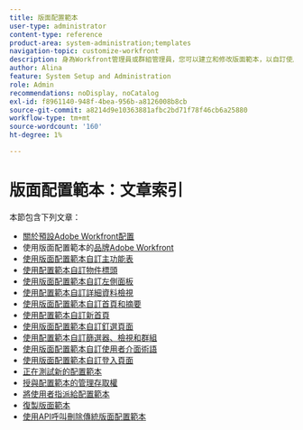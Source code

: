 ```yaml
---
title: 版面配置範本
user-type: administrator
content-type: reference
product-area: system-administration;templates
navigation-topic: customize-workfront
description: 身為Workfront管理員或群組管理員，您可以建立和修改版面範本，以自訂使用者的Workfront介面元素。
author: Alina
feature: System Setup and Administration
role: Admin
recommendations: noDisplay, noCatalog
exl-id: f8961140-948f-4bea-956b-a8126008b8cb
source-git-commit: a8214d9e10363881afbc2bd71f78f46cb6a25880
workflow-type: tm+mt
source-wordcount: '160'
ht-degree: 1%

---
```


# 版面配置範本：文章索引

<!-- Audited: 2/2024 -->

本節包含下列文章：

* [關於預設Adobe Workfront配置](../../../administration-and-setup/customize-workfront/use-layout-templates/about-the-default-wf-layout.md)
* 使用版面配置範本的[品牌Adobe Workfront](../../../administration-and-setup/customize-workfront/use-layout-templates/brand-wf-using-a-layout-template.md)
* [使用版面配置範本自訂主功能表](../../../administration-and-setup/customize-workfront/use-layout-templates/customize-main-menu.md)
* [使用配置範本自訂物件標頭](../../customize-workfront/use-layout-templates/customize-object-headers.md)
* [使用版面配置範本自訂左側面板](../../../administration-and-setup/customize-workfront/use-layout-templates/customize-left-panel.md)
* [使用配置範本自訂詳細資料檢視](../../../administration-and-setup/customize-workfront/use-layout-templates/customize-details-view-layout-template.md)
* [使用版面配置範本自訂首頁和摘要](../../../administration-and-setup/customize-workfront/use-layout-templates/customize-home-summary-layout-template.md)
* [使用配置範本自訂新首頁](../../../administration-and-setup/customize-workfront/use-layout-templates/customize-new-home-layout-template.md)
* [使用版面配置範本自訂釘選頁面](../../../administration-and-setup/customize-workfront/use-layout-templates/customize-pinned-pages.md)
* [使用配置範本自訂篩選器、檢視和群組](../../../administration-and-setup/customize-workfront/use-layout-templates/customize-fvg-list-controls-layout-template.md)
* [使用版面配置範本自訂使用者介面術語](../../../administration-and-setup/customize-workfront/use-layout-templates/customize-terminology.md)
* [使用版面配置範本自訂登入頁面](../../../administration-and-setup/customize-workfront/use-layout-templates/customize-landing-page.md)
* [正在測試新的配置範本](../../../administration-and-setup/customize-workfront/use-layout-templates/test-a-layout-template.md)
* [授與配置範本的管理存取權](../../../administration-and-setup/customize-workfront/use-layout-templates/grant-admin-access-layout-template.md)
* [將使用者指派給配置範本](../../../administration-and-setup/customize-workfront/use-layout-templates/assign-users-to-layout-template.md)
* [復製版面範本](../../../administration-and-setup/customize-workfront/use-layout-templates/copy-a-layout-template.md)
* [使用API呼叫刪除傳統版面配置範本](../../../administration-and-setup/customize-workfront/use-layout-templates/delete-classic-layout-templates.md)
